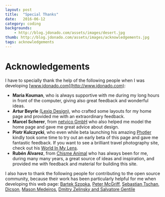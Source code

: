 ```yaml
---
layout: post
title:  "Special Thanks"
date:   2016-06-12 
category: coding
backgrounds:
    - http://blog.jdonado.com/assets/images/desert.jpg
thumb: http://blog.jdonado.com/assets/images/acknowledgements.jpg
tags: acknowledgements
---
```


# Acknowledgements
    
I have to specially thank the help of the following people when I was developing [www.jdonado.com](http://www.jdonado.com):

- **Maria Kouman**, who is always supportive with me during my long hours in front of the computer, giving also great feedback and wonderful ideas.
- **Artur Beyrle** [(Lexip Design)](http://lexip-design.de), who crafted some layouts for my home page and provided me with an extraordinary feedback. 
- **Marcel Scherer**, from [netvico GmbH](http://www.netvico.com) who also helped me model the home page and gave me great advice about design.
- **Piotr Kulczycki**, who even while beta launching his amazing [Photler](http://www.photler.com) kindly took some time to try out an early beta of this page and gave me fantastic feedback. If you want to see a brilliant travel photography site, check out his [World In My Lens](http://www.worldinmylens.com/).
- **Rubén Álvarez**, from [Chisme Animal](https://chismeanimal.bandcamp.com/) who has always been for me, during many many years, a great source of ideas and inspiration, and provided me with feedback and material for building this site.

I also have to thank the following people for contributing to the open source community, because their work has been particularly helpful for me when developing this web page: [Bartek Szopka](https://github.com/impress/impress.js), [Peter McGriff](http://codepen.io/pmcgriff/pen/myKGZg), [Sebastian Tschan](https://github.com/blueimp/Gallery), [Dicson](http://codepen.io/dicson/pen/waKPgQ), [Mason Medeiros](http://codepen.io/medemas/pen/QwvgEr), [Dmitry Zelinsky and Salvatore Gentile](https://github.com/SalGnt/Travelogue)


